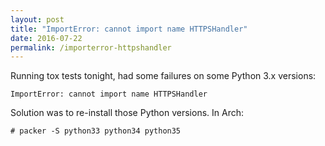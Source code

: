 ```yaml
---
layout: post
title: "ImportError: cannot import name HTTPSHandler"
date: 2016-07-22
permalink: /importerror-httpshandler
---
```


Running tox tests tonight, had some failures on some Python 3.x versions:

    ImportError: cannot import name HTTPSHandler

Solution was to re-install those Python versions. In Arch:

    # packer -S python33 python34 python35
